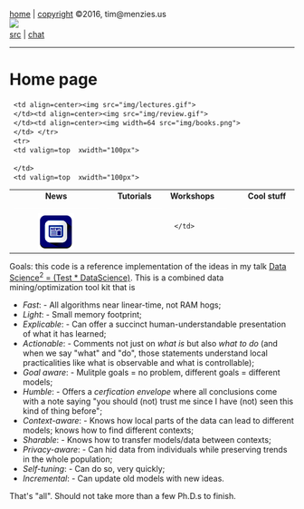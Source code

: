 [home](http://tiny.cc/ttv1) |
[copyright](https://github.com/ttv1/src/blob/master/LICENSE.md) &copy;2016, tim&commat;menzies.us
<br>
[<img width=900 src="https://github.com/ttv1/src/blob/master/img/banner.png?raw=true">](http://tiny.cc/ttv1)<br>
[src](https://github.com/ttv1/src) |
[chat](https://ttv1.slack.com/)

______


# Home page

<table border=0 align=center>
<tr>
<td align=center><b>News
<img width=300 src="img/200x1.png"></b>
</td>
<td align=center><b>Tutorials
<img width=100 src="img/200x1.png"></b>
</td>
<td><b>Workshops</b><img width=100 src="img/200x1.png"/></b>
</td>
<td align=center><b>Cool stuff
<img width=100 src="img/200x1.png"></b>
</td>

</tr>
<tr>
<td align=center><img src="img/news.png">
</td>  

     <td align=center><img src="img/lectures.gif">
     </td><td align=center><img src="img/review.gif">
     </td><td align=center><img width=64 src="img/books.png">
     </td> </tr>
     <tr>
     <td valign=top  xwidth="100px">

     </td>
     <td valign=top  xwidth="100px">
   </td><td valign=top xwidth="100px">
     </td><td valign=top>

     </td>
</tr></table>

Goals: this code is  a reference implementation of the ideas in my talk 
[Data Science<sup>2</sup>  = (Test * DataScience)](http://tiny.cc/timm4). This is 
 a combined data mining/optimization tool kit that is

- *Fast*: 
      - All algorithms near linear-time, not RAM hogs;
- *Light*: 
      - Small memory footprint;
- *Explicable*:
      - Can offer a succinct human-understandable presentation of what it has learned;
- *Actionable*:
      - Comments not just on _what is_ but also _what to do_ (and when we say "what" and "do", those statements understand
        local practicalities like what is observable and what is controllable);
- *Goal aware*: 
      - Mulitple goals = no problem, different goals = different models;
- *Humble*: 
      - Offers a <em>cerfication envelope</em> where all conclusions come with a note saying 
        "you should (not) trust me since I have (not) seen this kind of thing before";
- *Context-aware*: 
       - Knows how local parts of the data can lead to different models; knows how to find different contexts;
- *Sharable*: 
       - Knows how to transfer models/data between contexts;
- *Privacy-aware*: 
       - Can hid data from individuals while preserving trends in the whole population;
- *Self-tuning*: 
       - Can do so, very quickly;
- *Incremental*: 
       - Can update old models with new ideas.
 
That's "all". Should not take more than a few Ph.D.s to finish. 
